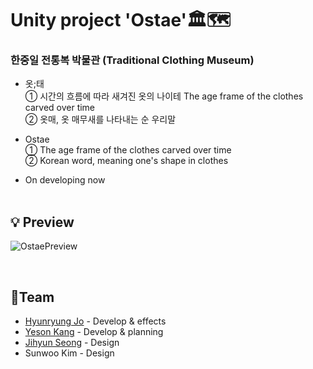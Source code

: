 # Unity project 'Ostae'🏛🗺
### 한중일 전통복 박물관 (Traditional Clothing Museum)
* 옷;태 <br>
① 시간의 흐름에 따라 새겨진 옷의 나이테 The age frame of the clothes carved over time<br>
② 옷매, 옷 매무새를 나타내는 순 우리말
* Ostae <br>
① The age frame of the clothes carved over time<br>
② Korean word, meaning one's shape in clothes


* On developing now
<br><br>

## 💡 Preview
![OstaePreview](https://user-images.githubusercontent.com/63613093/123913433-2b167000-d9b9-11eb-9b6f-1e53870af60b.gif)

<br>

## 🤝Team
* [Hyunryung Jo](https://github.com/johyunryng) - Develop & effects
* [Yeson Kang](https://github.com/kangyeson) - Develop & planning
* [Jihyun Seong](https://www.behance.net/s2019d29d051) - Design
* Sunwoo Kim - Design
